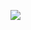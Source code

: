 [![](https://jitpack.io/v/bassam-nasser/ToastLibrary.svg)](https://jitpack.io/#bassam-nasser/ToastLibrary)

